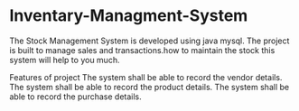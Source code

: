 # Inventary-Managment-System

The Stock Management System is developed using java mysql. The project is built to manage sales and transactions.how to maintain the stock this system will help to you much.

Features of project
The system shall be able to record the vendor details.
The system shall be able to record the product details.
The system shall be able to record the purchase details.

